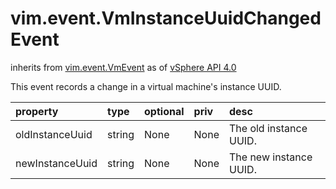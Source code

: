 vim.event.VmInstanceUuidChangedEvent
====================================
inherits from [vim.event.VmEvent](docs/vim.event.VmEvent.md)
as of [vSphere API 4.0](vim.version.md#vim.version.version5)


This event records a change in a virtual machine's instance UUID.

| property | type | optional | priv | desc |
|:---------|:-----|:---------|:-----|:-----|
| oldInstanceUuid | string | None | None | The old instance UUID. |
| newInstanceUuid | string | None | None | The new instance UUID. |


